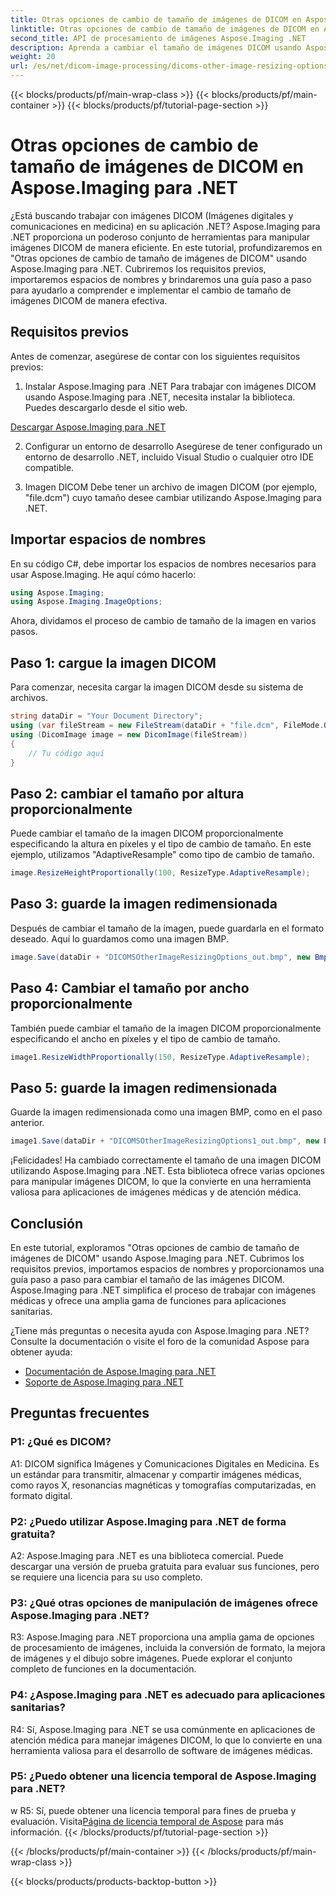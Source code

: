 ```yaml
---
title: Otras opciones de cambio de tamaño de imágenes de DICOM en Aspose.Imaging para .NET
linktitle: Otras opciones de cambio de tamaño de imágenes de DICOM en Aspose.Imaging para .NET
second_title: API de procesamiento de imágenes Aspose.Imaging .NET
description: Aprenda a cambiar el tamaño de imágenes DICOM usando Aspose.Imaging para .NET. Una guía paso a paso para la manipulación eficiente de imágenes médicas.
weight: 20
url: /es/net/dicom-image-processing/dicoms-other-image-resizing-options/
---
```


{{< blocks/products/pf/main-wrap-class >}}
{{< blocks/products/pf/main-container >}}
{{< blocks/products/pf/tutorial-page-section >}}

# Otras opciones de cambio de tamaño de imágenes de DICOM en Aspose.Imaging para .NET

¿Está buscando trabajar con imágenes DICOM (Imágenes digitales y comunicaciones en medicina) en su aplicación .NET? Aspose.Imaging para .NET proporciona un poderoso conjunto de herramientas para manipular imágenes DICOM de manera eficiente. En este tutorial, profundizaremos en "Otras opciones de cambio de tamaño de imágenes de DICOM" usando Aspose.Imaging para .NET. Cubriremos los requisitos previos, importaremos espacios de nombres y brindaremos una guía paso a paso para ayudarlo a comprender e implementar el cambio de tamaño de imágenes DICOM de manera efectiva.

## Requisitos previos

Antes de comenzar, asegúrese de contar con los siguientes requisitos previos:

1. Instalar Aspose.Imaging para .NET
Para trabajar con imágenes DICOM usando Aspose.Imaging para .NET, necesita instalar la biblioteca. Puedes descargarlo desde el sitio web.

[Descargar Aspose.Imaging para .NET](https://releases.aspose.com/imaging/net/)

2. Configurar un entorno de desarrollo
Asegúrese de tener configurado un entorno de desarrollo .NET, incluido Visual Studio o cualquier otro IDE compatible.

3. Imagen DICOM
Debe tener un archivo de imagen DICOM (por ejemplo, "file.dcm") cuyo tamaño desee cambiar utilizando Aspose.Imaging para .NET.

## Importar espacios de nombres

En su código C#, debe importar los espacios de nombres necesarios para usar Aspose.Imaging. He aquí cómo hacerlo:

```csharp
using Aspose.Imaging;
using Aspose.Imaging.ImageOptions;
```

Ahora, dividamos el proceso de cambio de tamaño de la imagen en varios pasos.

## Paso 1: cargue la imagen DICOM
Para comenzar, necesita cargar la imagen DICOM desde su sistema de archivos.

```csharp
string dataDir = "Your Document Directory";
using (var fileStream = new FileStream(dataDir + "file.dcm", FileMode.Open, FileAccess.Read))
using (DicomImage image = new DicomImage(fileStream))
{
    // Tu código aquí
}
```

## Paso 2: cambiar el tamaño por altura proporcionalmente
Puede cambiar el tamaño de la imagen DICOM proporcionalmente especificando la altura en píxeles y el tipo de cambio de tamaño. En este ejemplo, utilizamos "AdaptiveResample" como tipo de cambio de tamaño.

```csharp
image.ResizeHeightProportionally(100, ResizeType.AdaptiveResample);
```

## Paso 3: guarde la imagen redimensionada
Después de cambiar el tamaño de la imagen, puede guardarla en el formato deseado. Aquí lo guardamos como una imagen BMP.

```csharp
image.Save(dataDir + "DICOMSOtherImageResizingOptions_out.bmp", new BmpOptions());
```

## Paso 4: Cambiar el tamaño por ancho proporcionalmente
También puede cambiar el tamaño de la imagen DICOM proporcionalmente especificando el ancho en píxeles y el tipo de cambio de tamaño.

```csharp
image1.ResizeWidthProportionally(150, ResizeType.AdaptiveResample);
```

## Paso 5: guarde la imagen redimensionada
Guarde la imagen redimensionada como una imagen BMP, como en el paso anterior.

```csharp
image1.Save(dataDir + "DICOMSOtherImageResizingOptions1_out.bmp", new BmpOptions());
```

¡Felicidades! Ha cambiado correctamente el tamaño de una imagen DICOM utilizando Aspose.Imaging para .NET. Esta biblioteca ofrece varias opciones para manipular imágenes DICOM, lo que la convierte en una herramienta valiosa para aplicaciones de imágenes médicas y de atención médica.

## Conclusión

En este tutorial, exploramos "Otras opciones de cambio de tamaño de imágenes de DICOM" usando Aspose.Imaging para .NET. Cubrimos los requisitos previos, importamos espacios de nombres y proporcionamos una guía paso a paso para cambiar el tamaño de las imágenes DICOM. Aspose.Imaging para .NET simplifica el proceso de trabajar con imágenes médicas y ofrece una amplia gama de funciones para aplicaciones sanitarias.

¿Tiene más preguntas o necesita ayuda con Aspose.Imaging para .NET? Consulte la documentación o visite el foro de la comunidad Aspose para obtener ayuda:

- [Documentación de Aspose.Imaging para .NET](https://reference.aspose.com/imaging/net/)
- [Soporte de Aspose.Imaging para .NET](https://forum.aspose.com/)

## Preguntas frecuentes

### P1: ¿Qué es DICOM?

A1: DICOM significa Imágenes y Comunicaciones Digitales en Medicina. Es un estándar para transmitir, almacenar y compartir imágenes médicas, como rayos X, resonancias magnéticas y tomografías computarizadas, en formato digital.

### P2: ¿Puedo utilizar Aspose.Imaging para .NET de forma gratuita?

A2: Aspose.Imaging para .NET es una biblioteca comercial. Puede descargar una versión de prueba gratuita para evaluar sus funciones, pero se requiere una licencia para su uso completo.

### P3: ¿Qué otras opciones de manipulación de imágenes ofrece Aspose.Imaging para .NET?

R3: Aspose.Imaging para .NET proporciona una amplia gama de opciones de procesamiento de imágenes, incluida la conversión de formato, la mejora de imágenes y el dibujo sobre imágenes. Puede explorar el conjunto completo de funciones en la documentación.

### P4: ¿Aspose.Imaging para .NET es adecuado para aplicaciones sanitarias?

R4: Sí, Aspose.Imaging para .NET se usa comúnmente en aplicaciones de atención médica para manejar imágenes DICOM, lo que lo convierte en una herramienta valiosa para el desarrollo de software de imágenes médicas.

### P5: ¿Puedo obtener una licencia temporal de Aspose.Imaging para .NET?
w
 R5: Sí, puede obtener una licencia temporal para fines de prueba y evaluación. Visita[Página de licencia temporal de Aspose](https://purchase.aspose.com/temporary-license/) para más información.
{{< /blocks/products/pf/tutorial-page-section >}}

{{< /blocks/products/pf/main-container >}}
{{< /blocks/products/pf/main-wrap-class >}}

{{< blocks/products/products-backtop-button >}}
